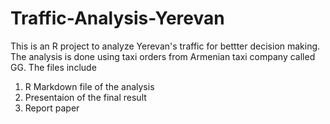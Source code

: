 # Traffic-Analysis-Yerevan
This is an R project to analyze Yerevan's traffic for bettter decision making. 
The analysis is done using taxi orders from Armenian taxi company called GG. 
The files include

1. R Markdown file of the analysis
2. Presentaion of the final result
3. Report paper
